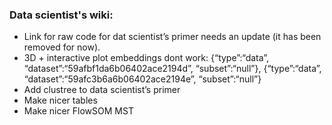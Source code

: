 ### Data scientist's wiki:
* Link for raw code for dat scientist’s primer needs an update (it has been removed for now).
* 3D + interactive plot embeddings dont work: {“type”:“data”, “dataset”:“59afbf1da6b06402ace2194d”, “subset”:“null”}, {“type”:“data”, “dataset”:“59afc3b6a6b06402ace2194e”, “subset”:“null”}
* Add clustree to data scientist’s primer
* Make nicer tables
* Make nicer FlowSOM MST

